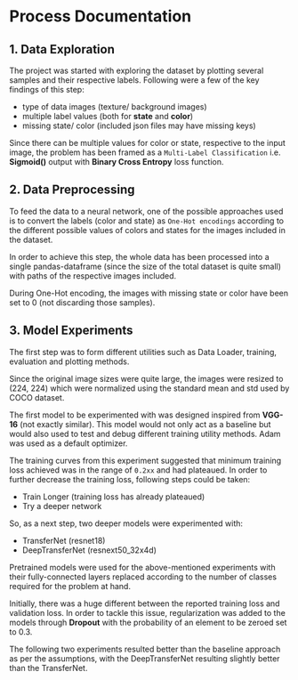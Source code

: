 # Process Documentation 

## 1. Data Exploration
The project was started with exploring the dataset by plotting several samples and their respective labels. Following were a few of the key findings of this step: 

- type of data images (texture/ background images)
- multiple label values (both for **state** and **color**)
- missing state/ color (included json files may have missing keys)

Since there can be multiple values for color or state, respective to the input image, the problem has been framed as a `Multi-Label Classification` i.e. **Sigmoid()** output with **Binary Cross Entropy** loss function. 

## 2. Data Preprocessing 
To feed the data to a neural network, one of the possible approaches used is to convert the labels (color and state) as `One-Hot encodings` according to the different possible values of colors and states for the images included in the dataset. 

In order to achieve this step, the whole data has been processed into a single pandas-dataframe (since the size of the total dataset is quite small) with paths of the respective images included. 

During One-Hot encoding, the images with missing state or color have been set to 0 (not discarding those samples).

## 3. Model Experiments 
The first step was to form different utilities such as Data Loader, training, evaluation and plotting methods.  

Since the original image sizes were quite large, the images were resized to (224, 224) which were normalized using the standard mean and std used by COCO dataset.

The first model to be experimented with was designed inspired from **VGG-16** (not exactly similar). This model would not only act as a baseline but would also used to test and debug different training utility methods. Adam was used as a default optimizer. 

The training curves from this experiment suggested that minimum training loss achieved was in the range of `0.2xx` and had plateaued. In order to further decrease the training loss, following steps could be taken: 
- Train Longer (training loss has already plateaued) 
- Try a deeper network

So, as a next step, two deeper models were experimented with: 

- TransferNet (resnet18)
- DeepTransferNet (resnext50_32x4d) 

Pretrained models were used for the above-mentioned experiments with their fully-connected layers replaced according to the number of classes required for the problem at hand. 

Initially, there was a huge different between the reported training loss and validation loss. In order to tackle this issue, regularization was added to the models through **Dropout** with the probability of an element to be zeroed set to 0.3.

The following two experiments resulted better than the baseline approach as per the assumptions, with the DeepTransferNet resulting slightly better than the TransferNet.